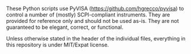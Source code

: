 These Python scripts use PyVISA (https://github.com/hgrecco/pyvisa) to 
control a number of (mostly) SCPI-compliant instruments. They are
provided for reference only and should not be used as-is. They are not
guaranteed to be elegant, correct, or functional.

Unless otherwise stated in the header of the individual files, everything
in this repository is under MIT/Expat license.
